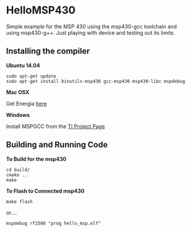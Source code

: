 HelloMSP430
===========

Simple example for the MSP 430 using the msp430-gcc toolchain and using msp430-g++. Just playing with device and testing out its limits.

Installing the compiler
------------------------
**Ubuntu 14.04**

    sudo apt-get update
    sudo apt-get install binutils-msp430 gcc-msp430 msp430-libc mspdebug
    
**Mac OSX**

Get Energia [here](http://energia.nu/download/)

**Windows**

Install MSPGCC from the [TI Project Page](http://sourceforge.net/projects/mspgcc/)

Building and Running Code
------------------------
**To Build for the msp430**
    
    cd build/
    cmake ..
    make 

**To Flash to Connected msp430**

    make flash
    
or....

    mspdebug rf2500 "prog hello_msp.elf"
